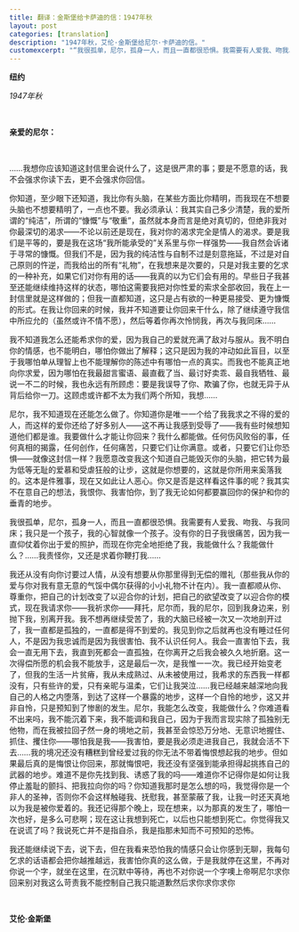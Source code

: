 ```yaml
---
title: 翻译：金斯堡给卡萨迪的信：1947年秋
layout: post
categories: [translation]
description: "1947年秋，艾伦·金斯堡给尼尔·卡萨迪的信。"
customexcerpt: "“我很孤单，尼尔，孤身一人，而且一直都很恐惧。我需要有人爱我、吻我、与我同床；我只是一个孩子，我的心智就像一个孩子。没有你的日子我很痛苦，因为我一直仰仗着你出于爱的照护，而现在你完全地拒绝了我，我能做什么？我能做什么？……我责怪你，又还是求着你鞭打我……” ——1947年秋，艾伦·金斯堡给尼尔·卡萨迪的信。"
---
```


__纽约__

_1947年秋_

&nbsp;  

__亲爱的尼尔：__

&nbsp;  

……我想你应该知道这封信里会说什么了，这是很严肃的事；要是不愿意的话，我不会强求你读下去，更不会强求你回信。

你知道，至少眼下还知道，我比你有头脑，在某些方面比你精明，而我现在不想要头脑也不想要精明了，一点也不要。我必须承认：我其实自己多少清楚，我的爱所谓的“纯洁”，所谓的“慷慨”与“敬重”，虽然就本身而言是绝对真切的，但绝非我对你最深切的渴求——不论以前还是现在，我对你的渴求完全是情人的渴求。要是我们是平等的，要是我在这场“我所能承受的”关系里与你一样强势——我自然会诉诸于寻常的慷慨。但我们不是，因为我的纯洁性与自制不过是刻意拖延，不过是对自己原则的忤逆，而我给出的所有“礼物”，在我想来是次要的，只是对我主要的乞求的一种补充，如果它们对你有用的话——我真的以为它们会有用的。早些日子我甚至还能继续维持这样的状态，哪怕这需要我把对你性爱的索求全部收回，我在上一封信里就是这样做的；但我一直都知道，这只是占有欲的一种更易接受、更为慷慨的形式。在我让你回来的时候，我并不知道要让你回来干什么，除了继续遵守我信中所应允的（虽然或许不情不愿），然后等着你再次怜悯我，再次与我同床……

我不知道我怎么还能希求你的爱，因为我自己的爱就充满了敌对与服从。我不明白你的情感，也不能明白，哪怕你做出了解释；这只是因为我的冲动如此盲目，以至于我哪怕单从理智上也不能理解你的陈述中有哪怕一点的真实。而我也不能真正地向你求爱，因为哪怕在我最甜言蜜语、最直截了当、最讨好卖乖、最自我牺牲、最说一不二的时候，我也永远有所顾虑：要是我误导了你、欺骗了你，也就无异于从背后给你一刀。这顾虑或许都不太为我们两个所知，我想……

尼尔，我不知道现在还能怎么做了。你知道你是唯一一个给了我我求之不得的爱的人，而这样的爱你还给了好多别人——这不再让我感到受辱了——我有些时候想知道他们都是谁。我要做什么才能让你回来？我什么都能做。任何伤风败俗的事，任何真相的揭露，任何创作，任何痛苦，只要它们让你满意。或者，只要它们让你恐惧——就像这封信一样？我愿意改变我这个知道自己能毁灭你的头脑，把它转为最为低等无耻的爱慕和受虐狂般的让步，这就是你想要的，这就是你所用来奚落我的。这本是件雅事，现在又如此让人恶心。你又是否是这样看这件事的呢？我其实不在意自己的想法，我恨你、我害怕你，到了我无论如何都要赢回你的保护和你的垂青的地步。

我很孤单，尼尔，孤身一人，而且一直都很恐惧。我需要有人爱我、吻我、与我同床；我只是一个孩子，我的心智就像一个孩子。没有你的日子我很痛苦，因为我一直仰仗着你出于爱的照护，而现在你完全地拒绝了我，我能做什么？我能做什么？……我责怪你，又还是求着你鞭打我……

我还从没有向你讨要过人情，从没有想要从你那里得到无偿的赠礼（那些我从你的爱与你对我有意无意的气馁中偶尔获得的小小礼物不计在内）。我一直都顺从你、尊重你，把自己的计划改变了以迎合你的计划，把自己的欲望改变了以迎合你的模式，现在我请求你——我祈求你——拜托，尼尔而，我的尼尔，回到我身边来，别抛下我，别离开我。我不想再继续受苦了，我的大脑已经被一次又一次地剖开过了，我一直都是孤独的，一直都是得不到爱的。我见到你之后就再也没有睡过任何人，不是因为我忠诚而是因为我很害怕、我不认识任何人。我会一直害怕下去，我会一直无用下去，我直到死都会一直孤独，在你离开之后我会被久久地折磨。这一次得偿所愿的机会我不能放手，这是最后一次，是我惟一一次。我已经开始变老了，但我的生活一片贫瘠，我从未成熟过、从未被使用过，我希求的东西我一样都没有，只有些许的爱，只有亲昵与温柔，它们让我哭泣……我已经越来越深地向我自己的人格之内堕落，到达了这样一个暴露的地步，这样一个自怜的地步，这又并非自怜，只是预知到了惨剧的发生。尼尔，我能怎么改变，我能做什么？你难道看不出来吗，我不能沉着下来，我不能调和我自己，因为于我而言现实除了孤独别无他物，而在我被拉回孑然一身的境地之前，我甚至会惊恐万分地、无意识地握住、抓住、攫住你——哪怕我是我——我害怕，要是我必须走进我自己，我就会活不下去……我的境况还没有糟糕到曾经爱过我的你无法不带着悔恨想起我的地步。但如果最后真的是悔恨让你回来，那就悔恨吧，我还没有坚强到能承担得起挑拣自己的武器的地步。难道不是你先找到我、诱惑了我的吗——难道你不记得你是如何让我停止羞耻的颤抖、把我拉向你的吗？你知道我那时是怎么想的吗，我觉得你是一个非人的圣神，否则你不会这样触碰我、抚慰我，甚至蒙蔽了我，让我一时还天真地以为我是被你爱着的。我还记得那个晚上，现在想来，以为那真的发生了，哪怕一次也好，是多么可悲啊；现在这让我想到死亡，以后也只能想到死亡。你觉得我又在说谎了吗？我说死亡并不是指自杀，我是指那未知而不可预知的恐怖。

我还能继续说下去，说下去，但在我看来恐怕我的情感只会让你感到无聊，我每句乞求的话语都会把你越推越远，我害怕你真的这么做，于是我就停在这里，不再对你说一个字，就坐在这里，在沉默中等待，再也不对你说一个字噢上帝啊尼尔求你回来别对我这么苛责我不能控制自己我只能道歉然后求你求你求你

&nbsp;  

__艾伦·金斯堡__

&nbsp;  
